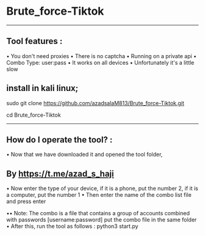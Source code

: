 # Brute_force-Tiktok
---------------------------

Tool features :
-----------------------------------------------
 • You don't need proxies
 • There is no captcha
 • Running on a private api
 • Combo Type: user:pass
 • It works on all devices
 • Unfortunately it's a little slow
 
install in kali linux; 
--------------------------
sudo git clone https://github.com/azadsalaM813/Brute_force-Tiktok.git

cd Brute_force-Tiktok

-------------------------------------
How do I operate the tool? :
---------------------------------
 • Now that we have downloaded it and opened the tool folder, 

 By https://t.me/azad_s_haji
 ------------------------------------------

 • Now enter the type of your device, if it is a phone, put the number 2, if it is a computer, put the number 1
 • Then enter the name of the combo list file and press enter

 •• Note: The combo is a file that contains a group of accounts combined with passwords [username:password]
 put the combo file in the same folder
 • After this, run the tool as follows :
 python3 start.py
